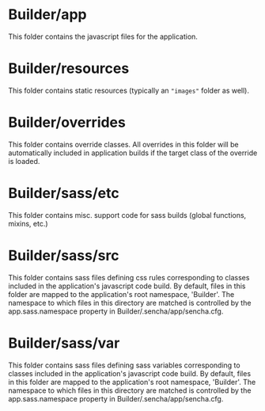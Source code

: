 # Builder/app

This folder contains the javascript files for the application.

# Builder/resources

This folder contains static resources (typically an `"images"` folder as well).

# Builder/overrides

This folder contains override classes. All overrides in this folder will be 
automatically included in application builds if the target class of the override
is loaded.

# Builder/sass/etc

This folder contains misc. support code for sass builds (global functions, 
mixins, etc.)

# Builder/sass/src

This folder contains sass files defining css rules corresponding to classes
included in the application's javascript code build.  By default, files in this 
folder are mapped to the application's root namespace, 'Builder'. The
namespace to which files in this directory are matched is controlled by the
app.sass.namespace property in Builder/.sencha/app/sencha.cfg. 

# Builder/sass/var

This folder contains sass files defining sass variables corresponding to classes
included in the application's javascript code build.  By default, files in this 
folder are mapped to the application's root namespace, 'Builder'. The
namespace to which files in this directory are matched is controlled by the
app.sass.namespace property in Builder/.sencha/app/sencha.cfg. 

